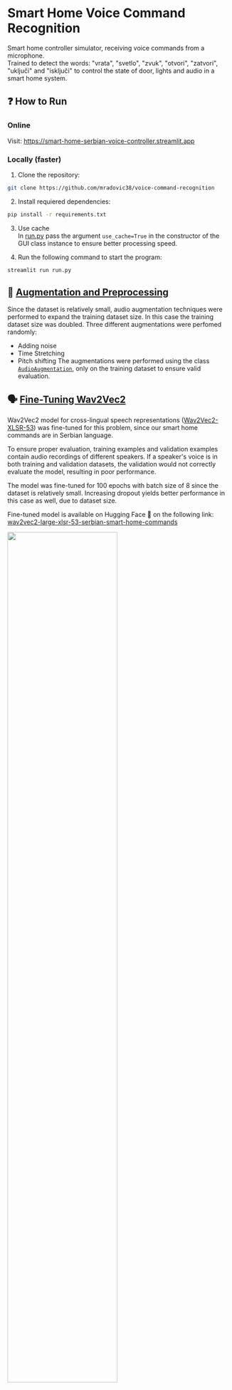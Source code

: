 # Smart Home Voice Command Recognition


Smart home controller simulator, receiving voice commands from a microphone.\
Trained to detect the words: "vrata", "svetlo", "zvuk", "otvori", "zatvori", "uključi" and "isključi" to control the state of door, lights and audio in a smart home system.

## ❓ How to Run
### Online
Visit: https://smart-home-serbian-voice-controller.streamlit.app
    
### Locally (faster)
1. Clone the repository:
```bash
git clone https://github.com/mradovic38/voice-command-recognition
```

2. Install requiered dependencies:
```bash
pip install -r requirements.txt
```

3. Use cache\
In [run.py](run.py) pass the argument `use_cache=True` in the constructor of the GUI class instance to ensure better processing speed.

4. Run the following command to start the program:
```bash
streamlit run run.py
```

## 🤖 [Augmentation and Preprocessing](data_augmentation.py)

Since the dataset is relatively small, audio augmentation techniques were performed to expand the training dataset size. In this case the training dataset size was doubled. Three different augmentations were perfomed randomly:
  - Adding noise
  - Time Stretching
  - Pitch shifting
The augmentations were performed using the class [`AudioAugmentation`](data_augmentation.py), only on the training dataset to ensure valid evaluation.

## 🗣️ [Fine-Tuning Wav2Vec2](wav2vec2_fine_tuning.py)

Wav2Vec2 model for cross-lingual speech representations ([Wav2Vec2-XLSR-53](https://huggingface.co/facebook/wav2vec2-large-xlsr-53)) was fine-tuned for this problem, since our smart home commands are in Serbian language.

To ensure proper evaluation, training examples and validation examples contain audio recordings of different speakers. If a speaker's voice is in both training and validation datasets, the validation would not correctly evaluate the model, resulting in poor performance.

The model was fine-tuned for 100 epochs with batch size of 8 since the dataset is relatively small. Increasing dropout yields better performance in this case as well, due to dataset size.

Fine-tuned model is available on Hugging Face 🤗 on the following link: \
[wav2vec2-large-xlsr-53-serbian-smart-home-commands](https://huggingface.co/mradovic38/wav2vec2-large-xlsr-53-serbian-smart-home-commands) 

<img src="https://github.com/user-attachments/assets/b672db3d-94e9-453c-854c-21745db885f3" width=70%>\
*Figure 1: Training loss over time.*

\
<img src="https://github.com/user-attachments/assets/fe5085c8-51ca-4b9a-83f2-b6e05229fdec" width=70%>\
*Figure 2: Validation loss over time.*

\
<img src="https://github.com/user-attachments/assets/cc6a42ef-002d-407c-b219-1914e232a663" width=70%>\
*Figure 2: Validation WER over time.*



## 🔇 [Out-Of-Vocabulary Detection](dtw/oov_check.py)

Since the dataset contains only the words, we do not have any way to detect words that are out of the vocabulary. That's why [`OOVHandler`](dtw/oov_check.py) class is introduced. Here the minimum distance from each of the words from the dataset is being calculated using Dynamic time warping (DTW). If that distance exceeds a given threshold, we label the word as out of the vocabulary (method `check_if_oov()` returns false). To perform DTW, we need to extract audio features. In this case, Mel-frequency cepstrum coefficients (MFCC) features were extracted, with delta and delta2 features was used.

## 🔠 [Postprocessing](transcription_postprocessor.py)

Sometimes, the model predicts the word that is very close to one of the words in the vocabulary (e.g. "uključi" is sometimes predicted as "uključii"). These close predictions should be mapped to the corresponding exact words. Class [`TranscriptionPostprocessor`](transcription_postprocessor.py) performs the mapping if the word is at least 70% near the word from the vocabulary.

## 💻 [GUI](gui.py)
GUI was created using streamlit. It captures a short audio recording of a command when the record button is clicked. If the user said one of the appropriate commands, the state of the images on the screen would change, simulating smart home voice control.

## 📖 Resources

  - [Facebook's XLSR-Wav2Vec2](https://huggingface.co/facebook/wav2vec2-large-xlsr-53)
  - [Fine-Tune XLSR-Wav2Vec2 on Turkish ASR with 🤗 Transformers by Patrick von Platen](https://colab.research.google.com/github/patrickvonplaten/notebooks/blob/master/Fine_Tune_XLSR_Wav2Vec2_on_Turkish_ASR_with_🤗_Transformers.ipynb#scrollTo=rrv65aj7G95i)
